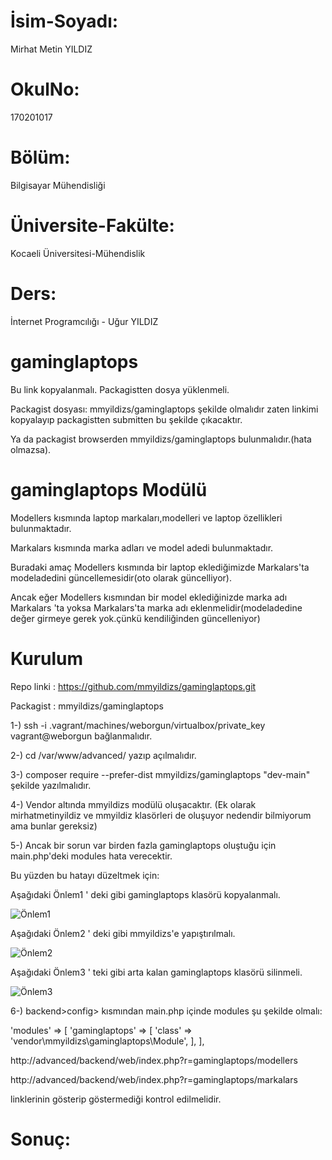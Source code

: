 # İsim-Soyadı:
Mirhat Metin YILDIZ

# OkulNo:
170201017

# Bölüm:
Bilgisayar Mühendisliği

# Üniversite-Fakülte:
Kocaeli Üniversitesi-Mühendislik

# Ders:
İnternet Programcılığı - Uğur YILDIZ

# gaminglaptops 

Bu link kopyalanmalı. Packagistten dosya yüklenmeli.

Packagist dosyası: mmyildizs/gaminglaptops şekilde olmalıdır zaten linkimi kopyalayıp packagistten submitten bu şekilde çıkacaktır.

Ya da packagist browserden mmyildizs/gaminglaptops bulunmalıdır.(hata olmazsa).

# gaminglaptops Modülü

Modellers kısmında laptop markaları,modelleri ve laptop özellikleri bulunmaktadır.

Markalars kısmında marka adları ve model adedi bulunmaktadır.

Buradaki amaç  Modellers kısmında bir laptop eklediğimizde Markalars'ta modeladedini güncellemesidir(oto olarak güncelliyor).

Ancak eğer Modellers kısmından bir model eklediğinizde marka adı Markalars 'ta yoksa Markalars'ta marka adı eklenmelidir(modeladedine değer girmeye gerek yok.çünkü kendiliğinden güncelleniyor)

# Kurulum

Repo linki : https://github.com/mmyildizs/gaminglaptops.git

Packagist : mmyildizs/gaminglaptops

1-) ssh -i .vagrant/machines/weborgun/virtualbox/private_key vagrant@weborgun bağlanmalıdır.

2-) cd /var/www/advanced/ yazıp açılmalıdır.

3-) composer require --prefer-dist  mmyildizs/gaminglaptops "dev-main" şekilde yazılmalıdır.

4-) Vendor altında mmyildizs modülü oluşacaktır. (Ek olarak mirhatmetinyildiz ve mmyildiz klasörleri de oluşuyor nedendir bilmiyorum ama bunlar gereksiz)

5-) Ancak bir sorun var birden fazla gaminglaptops oluştuğu için main.php'deki modules hata verecektir.

Bu yüzden bu hatayı düzeltmek için:

Aşağıdaki Önlem1 ' deki gibi gaminglaptops klasörü kopyalanmalı.

![Önlem1](https://user-images.githubusercontent.com/49499843/104840132-8d315c00-58d6-11eb-9f9c-1d42e55946c1.jpg)

Aşağıdaki Önlem2 ' deki gibi mmyildizs'e yapıştırılmalı.

![Önlem2](https://user-images.githubusercontent.com/49499843/104840180-d08bca80-58d6-11eb-97b1-0a2f81aa4416.jpg)

Aşağıdaki Önlem3 ' teki gibi arta kalan gaminglaptops klasörü silinmeli.

![Önlem3](https://user-images.githubusercontent.com/49499843/104840184-d7b2d880-58d6-11eb-8e73-ede143174a5d.jpg)


6-) backend>config> kısmından main.php içinde modules şu şekilde olmalı:

'modules' => [
        'gaminglaptops' => [
            'class' => 'vendor\mmyildizs\gaminglaptops\Module',
        ],
    ],
    
http://advanced/backend/web/index.php?r=gaminglaptops/modellers

http://advanced/backend/web/index.php?r=gaminglaptops/markalars

linklerinin gösterip göstermediği kontrol edilmelidir.

# Sonuç:







